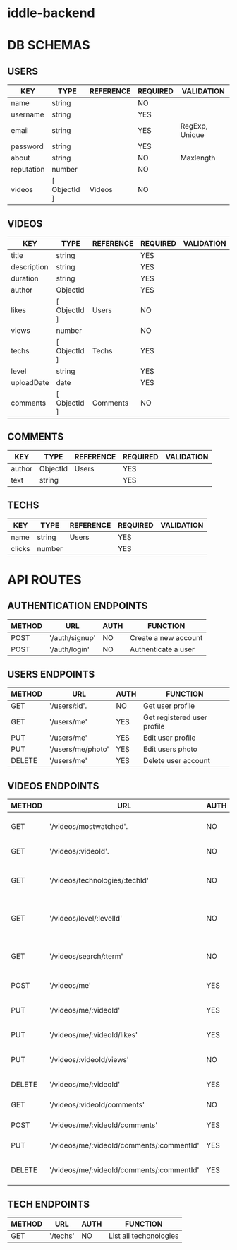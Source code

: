 # iddle-backend

# DB SCHEMAS

## USERS

| KEY        | TYPE         | REFERENCE | REQUIRED | VALIDATION     |
|------------|--------------|-----------|----------|----------------|
| name       | string       |           | NO       |                |
| username   | string       |           | YES      |                |
| email      | string       |           | YES      | RegExp, Unique |
| password   | string       |           | YES      |                |
| about      | string       |           | NO       | Maxlength      |
| reputation | number       |           | NO       |                |
| videos     | [ ObjectId ] | Videos    | NO       |                |

## VIDEOS

| KEY         | TYPE         | REFERENCE | REQUIRED | VALIDATION     |
|-------------|--------------|-----------|----------|----------------|
| title       | string       |           | YES      |                |
| description | string       |           | YES      |                |
| duration    | string       |           | YES      |                |
| author      | ObjectId     |           | YES      |                |
| likes       | [ ObjectId ] | Users     | NO       |                |
| views       | number       |           | NO       |                |
| techs       | [ ObjectId ] | Techs     | YES      |                |
| level       | string       |           | YES      |                |
| uploadDate  | date         |           | YES      |                |
| comments    | [ ObjectId ] | Comments  | NO       |                |

## COMMENTS

| KEY    | TYPE         | REFERENCE | REQUIRED | VALIDATION     |
|--------|--------------|-----------|----------|----------------|
| author | ObjectId     |  Users    | YES      |                |
| text   | string       |           | YES      |                |

## TECHS

| KEY    | TYPE   | REFERENCE | REQUIRED | VALIDATION     |
|--------|--------|-----------|----------|----------------|
| name   | string |  Users    | YES      |                |
| clicks | number |           | YES      |                |


# API ROUTES

## AUTHENTICATION ENDPOINTS

| METHOD | URL            | AUTH | FUNCTION             |
|--------|----------------|------|----------------------|
| POST   | '/auth/signup' | NO   | Create a new account |
| POST   | '/auth/login'  | NO   | Authenticate a user  |

## USERS ENDPOINTS

| METHOD | URL               | AUTH | FUNCTION                    |
|--------|-------------------|------|-----------------------------|
| GET    | '/users/:id'.     | NO   | Get user profile            |
| GET    | '/users/me'       | YES  | Get registered user profile |
| PUT    | '/users/me'       | YES  | Edit user profile           |
| PUT    | '/users/me/photo' | YES  | Edit users photo            |
| DELETE | '/users/me'       | YES  | Delete user account         |

## VIDEOS ENDPOINTS

| METHOD | URL                                       | AUTH | FUNCTION                                 |
|--------|-------------------------------------------|------|------------------------------------------|
| GET    | '/videos/mostwatched'.                    | NO   | List most watched videos                 |
| GET    | '/videos/:videoId'.                       | NO   | Watch a video                            |
| GET    | '/videos/technologies/:techId'            | NO   | List all videos of a specific technology |
| GET    | '/videos/level/:levelId'                  | NO   | List all videos of a specific level      |
| GET    | '/videos/search/:term'                    | NO   | List all videos of a specific search     |
| POST   | '/videos/me'                              | YES  | Upload a video                           |
| PUT    | '/videos/me/:videoId'                     | YES  | Update video information                 |
| PUT    | '/videos/me/:videoId/likes'               | YES  | Increase video likes                     |
| PUT    | '/videos/:videoId/views'               | NO   | Increase video views                     |
| DELETE | '/videos/me/:videoId'                     | YES  | Delete a video                           |
| GET    | '/videos/:videoId/comments'               | NO   | List video comments                      |
| POST   | '/videos/me/:videoId/comments'            | YES  | Add video comment                        |
| PUT    | '/videos/me/:videoId/comments/:commentId' | YES  | Edit video comment                       |
| DELETE | '/videos/me/:videoId/comments/:commentId' | YES  | Delete a video comment                   |

## TECH ENDPOINTS

| METHOD | URL            | AUTH | FUNCTION               |
|--------|----------------|------|------------------------|
| GET    | '/techs' | NO   | List all techonologies |

